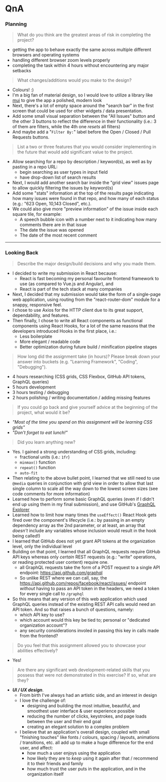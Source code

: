 # QnA

### Planning

> What do you think are the greatest areas of risk in completing the project?

- getting the app to behave exactly the same across multiple different browsers and operating systems
- handling different browser zoom levels properly
- completing the task within 4 hours without encountering any major setbacks

> What changes/additions would you make to the design?

- Colours! :)
- I'm a big fan of material design, so I would love to utilize a library like [mui](https://mui.com/) to give the app a polished, modern look
- Next, there's a lot of empty space around the "search bar" in the first screen that could be used for other widgets / data presentation.
- Add some small visual separation between the "All Issues" button and the other 3 buttons to reflect the difference in their functionality (i.e.: 3 of them are filters, while the 4th one *resets* all filters)
- And maybe add a "`Filter By:`" label before the Open / Closed / Pull Requests buttons.

> List a two or three features that you would consider implementing in the future that would add significant value to the project.

- Allow searching for a repo by description / keyword(s), as well as by pasting in a repo URL:
  - begin searching as user types in input field
  - have drop-down list of search results
- Next, I would add another search bar inside the "grid view" issues page to allow quickly filtering the issues by keyword(s)
- Add some "stats" information at the top of the results page indicating how many issues were found in that repo, and how many of each status (e.g.: "623 Open, 10,143 Closed", etc.).
- We could also give more "preview information" of the issue inside each square tile, for example:
  - A speech bubble icon with a number next to it indicating how many comments there are in that issue
  - The date the issue was opened
  - The date of the most recent comment

---

### Looking Back

> Describe the major design/build decisions and why you made them.

- I decided to write my submission in React because:
  - React is fast becoming my personal favourite frontend framework to use (as compared to Vue.js and Angular), and
  - React is part of the tech stack at many companies
- Next, I decided that my submission would take the form of a single-page web application, using routing from the "react-router-dom" module for a snappy, responsive feel.
- I chose to use Axios for the HTTP client due to its great support, dependability, and features.
- Then finally, I chose to write all React components as functional components using React Hooks, for a lot of the same reasons that the developers introduced Hooks in the first place, i.e.:
  - Less boilerplate
  - More elegant / readable code
  - Better optimization during future build / minification pipeline stages

> How long did the assignment take (in hours)? Please break down your answer into buckets (e.g. "Learning Framework", "Coding", "Debugging").

- 4 hours researching (CSS grids, CSS Flexbox, GitHub API tokens, GraphQL queries)
- 5 hours development
- 3 hours testing / debugging
- 2 hours polishing / writing documentation / adding missing features

> If you could go back and give yourself advice at the beginning of the project, what would it be?

- *"Most of the time you spend on this assignment will be learning CSS grids"*
- *"Don't forget to eat lunch!"*

> Did you learn anything new?

- Yes. I gained a strong understanding of CSS grids, including:
  - fractional units (i.e.: `1fr`)
  - `minmax()` function
  - `repeat()` function
  - `auto-fit`
- Then relating to the above bullet point, I learned that we still need to use `@media` queries in conjunction with grid view in order to allow that last single column to scale all the way down to the lowest screen sizes (see code comments for more information)
- Learned how to perform some basic GraphQL queries (even if I didn't end up using them in my final submission), and use GitHub's [GraphQL Explorer](https://docs.github.com/en/graphql/overview/explorer)
- Learned how to limit how many times the `useEffect()` React Hook gets fired over the component's lifecycle (i.e.: by passing in an empty dependency array as the 2nd parameter, or at least, an array that *doesn't* include any variables whose inclusion would result in the hook being called!)
- I learned that GitHub does not yet grant API tokens at the organization level, only the individual level
- Building on that point, I learned that all GraphQL requests require GitHub API keys whereas only *certain* REST requests (e.g.: "write" operations, or reading protected user content) require one.
  - all GraphQL requests take the form of a POST request to a single API endpoint: https://api.github.com/graphql
  - So unlike REST where we can call, say, the https://api.github.com/repos/facebook/react/issues/ endpoint *without* having to pass an API token in the headers, we need a token for every single call to `/graphql`
- So this means that any version of this web application which used GraphQL queries instead of the existing REST API calls would need an API token. And so that raises a bunch of questions, namely:
  - which API key to use?
  - which account would this key be tied to; personal or "dedicated organization account"?
  - any security considerations involed in passing this key in calls made from the frontend?

> Do you feel that this assignment allowed you to showcase your abilities effectively?

- Yes!

> Are there any significant web development-related skills that you possess that were not demonstrated in this exercise? If so, what are they?

- ***UI / UX design***.
  - From birth I've always had an artistic side, and an interest in design
  - I love the challenge of:
    - designing and building the most intuitive, beautiful, and smoothest user interface & user experience possible
    - reducing the number of clicks, keystrokes, and page loads between the user and their end goal
    - creating an elegant solution to a complex problem
  - I believe that an application's overall design, coupled with small "finishing touches" like fonts / colours, spacing / layouts, animations / transitions, etc. all add up to make a huge difference for the end user, and affect:
    - how much a user enjoys using the application
    - how likely they are to *keep* using it again after that / recommend it to their friends and family
    - how much trust the user puts in the application, and in the organization itself